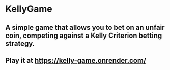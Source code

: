 # KellyGame
## A simple game that allows you to bet on an unfair coin, competing against a Kelly Criterion betting strategy.
## Play it at https://kelly-game.onrender.com/
